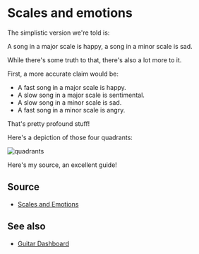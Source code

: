 ﻿# Scales and emotions

The simplistic version we're told is:

A song in a major scale is happy, a song in a minor scale is sad.

While there's some truth to that, there's also a lot more to it.

First, a more accurate claim would be:

* A fast song in a major scale is happy.
* A slow song in a major scale is sentimental.
* A slow song in a minor scale is sad.
* A fast song in a minor scale is angry.

That's pretty profound stuff!

Here's a depiction of those four quadrants:

![quadrants](quadrants.png)

Here's my source, an excellent guide!

## Source

* [Scales and Emotions](http://www.ethanhein.com/wp/2010/scales-and-emotions/)

## See also

* [Guitar Dashboard](guitar_dashboard.md)